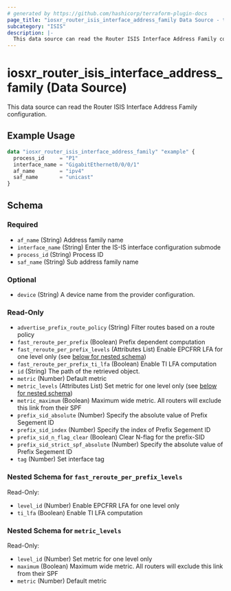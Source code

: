 ```yaml
---
# generated by https://github.com/hashicorp/terraform-plugin-docs
page_title: "iosxr_router_isis_interface_address_family Data Source - terraform-provider-iosxr"
subcategory: "ISIS"
description: |-
  This data source can read the Router ISIS Interface Address Family configuration.
---
```


# iosxr_router_isis_interface_address_family (Data Source)

This data source can read the Router ISIS Interface Address Family configuration.

## Example Usage

```terraform
data "iosxr_router_isis_interface_address_family" "example" {
  process_id     = "P1"
  interface_name = "GigabitEthernet0/0/0/1"
  af_name        = "ipv4"
  saf_name       = "unicast"
}
```

<!-- schema generated by tfplugindocs -->
## Schema

### Required

- `af_name` (String) Address family name
- `interface_name` (String) Enter the IS-IS interface configuration submode
- `process_id` (String) Process ID
- `saf_name` (String) Sub address family name

### Optional

- `device` (String) A device name from the provider configuration.

### Read-Only

- `advertise_prefix_route_policy` (String) Filter routes based on a route policy
- `fast_reroute_per_prefix` (Boolean) Prefix dependent computation
- `fast_reroute_per_prefix_levels` (Attributes List) Enable EPCFRR LFA for one level only (see [below for nested schema](#nestedatt--fast_reroute_per_prefix_levels))
- `fast_reroute_per_prefix_ti_lfa` (Boolean) Enable TI LFA computation
- `id` (String) The path of the retrieved object.
- `metric` (Number) Default metric
- `metric_levels` (Attributes List) Set metric for one level only (see [below for nested schema](#nestedatt--metric_levels))
- `metric_maximum` (Boolean) Maximum wide metric. All routers will exclude this link from their SPF
- `prefix_sid_absolute` (Number) Specify the absolute value of Prefix Segement ID
- `prefix_sid_index` (Number) Specify the index of Prefix Segement ID
- `prefix_sid_n_flag_clear` (Boolean) Clear N-flag for the prefix-SID
- `prefix_sid_strict_spf_absolute` (Number) Specify the absolute value of Prefix Segement ID
- `tag` (Number) Set interface tag

<a id="nestedatt--fast_reroute_per_prefix_levels"></a>
### Nested Schema for `fast_reroute_per_prefix_levels`

Read-Only:

- `level_id` (Number) Enable EPCFRR LFA for one level only
- `ti_lfa` (Boolean) Enable TI LFA computation


<a id="nestedatt--metric_levels"></a>
### Nested Schema for `metric_levels`

Read-Only:

- `level_id` (Number) Set metric for one level only
- `maximum` (Boolean) Maximum wide metric. All routers will exclude this link from their SPF
- `metric` (Number) Default metric
